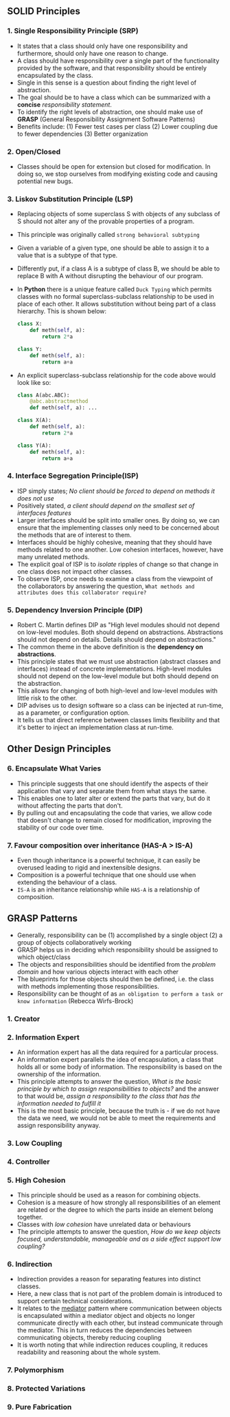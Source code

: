 ## SOLID Principles

### 1. Single Responsibility Principle (SRP)

- It states that a class should only have one responsibility and furthermore, should only have one reason to change.
- A class should have responsibility over a single part of the functionality provided by the software, and that
  responsibility should be entirely encapsulated by the class.
- Single in this sense is a question about finding the right level of abstraction.
- The goal should be to have a class which can be summarized with a **concise** _responsibility statement_.
- To identify the right levels of abstraction, one should make use of **GRASP** (General Responsibility Assignment
  Software
  Patterns)
- Benefits include: (1) Fewer test cases per class (2) Lower coupling due to fewer dependencies (3) Better organization

### 2. Open/Closed

- Classes should be open for extension but closed for modification. In doing so, we stop ourselves from modifying
  existing code and causing potential new bugs.

### 3. Liskov Substitution Principle (LSP)

- Replacing objects of some superclass S with objects of any subclass of S should not alter any of the provable
  properties of a program.
- This principle was originally called `strong behavioral subtyping`
- Given a variable of a given type, one should be able to assign it to a value that is a subtype of that type.
- Differently put, if a class A is a subtype of class B, we should be able to replace B with A without disrupting the
  behaviour of our program.
- In **Python** there is a unique feature called `Duck Typing` which permits classes with no formal superclass-subclass
  relationship to be used in place of each other. It allows substitution without being part of a class hierarchy. This
  is shown below:

  ```python
  class X:
      def meth(self, a):
          return 2*a
  
  class Y:
      def meth(self, a):
          return a+a
  ```

- An explicit superclass-subclass relationship for the code above would look like so:

  ```python
  class A(abc.ABC):
      @abc.abstractmethod
      def meth(self, a): ...
  
  class X(A):
      def meth(self, a): 
          return 2*a 
  
  class Y(A): 
      def meth(self, a):
          return a+a
  ```

### 4. Interface Segregation Principle(ISP)

- ISP simply states; _No client should be forced to depend on methods it does not use_
- Positively stated, _a client should depend on the smallest set of interfaces features_
- Larger interfaces should be split into smaller ones. By doing so, we can ensure that the implementing classes only
  need to be concerned about the methods that are of interest to them.
- Interfaces should be highly cohesive, meaning that they should have methods related to one another. Low cohesion
  interfaces, however, have many unrelated methods.
- The explicit goal of ISP is to _isolate_ ripples of change so that change in one class does not impact other classes.
- To observe ISP, once needs to examine a class from the viewpoint of the collaborators by answering the
  question, `What methods and attributes does this collaborator require?`

### 5. Dependency Inversion Principle (DIP)

- Robert C. Martin defines DIP as "High level modules should not depend on low-level modules. Both should depend on
  abstractions. Abstractions should not depend on details. Details should depend on abstractions."
- The common theme in the above definition is the **dependency on abstractions**.
- This principle states that we must use abstraction (abstract classes and interfaces) instead of concrete
  implementations. High-level modules should not depend on the low-level module but both should depend on the
  abstraction.
- This allows for changing of both high-level and low-level modules with little risk to the other.
- DIP advises us to design software so a class can be injected at run-time, as a parameter, or configuration option.
- It tells us that direct reference between classes limits flexibility and that it's better to inject an implementation
  class at run-time.

## Other Design Principles

### 6. Encapsulate What Varies

- This principle suggests that one should identify the aspects of their application that vary and separate them from
  what stays the same.
- This enables one to later alter or extend the parts that vary, but do it without affecting the parts that don't.
- By pulling out and encapsulating the code that varies, we allow code that doesn't change to remain closed for
  modification, improving the stability of our code over time.

### 7. Favour composition over inheritance (HAS-A > IS-A)

- Even though inheritance is a powerful technique, it can easily be overused leading to rigid and inextensible designs.
- Composition is a powerful technique that one should use when extending the behaviour of a class.
- `IS-A` is an inheritance relationship while `HAS-A` is a relationship of composition.

## GRASP Patterns

- Generally, responsibility can be (1) accomplished by a single object (2) a group of objects collaboratively working
- GRASP helps us in deciding which responsibility should be assigned to which object/class
- The objects and responsibilities should be identified from the _problem domain_ and how various objects interact with
  each other
- The blueprints for those objects should then be defined, i.e. the class with methods implementing those
  responsibilities.
- Responsibility can be thought of as `an obligation to perform a task or know information` (Rebecca Wirfs-Brock)

### 1. Creator

### 2. Information Expert

- An information expert has all the data required for a particular process.
- An information expert parallels the idea of encapsulation, a class that holds all or some body of information. The
  responsibility is based on the ownership of the information.
- This principle attempts to answer the question, _What is the basic principle by which to assign responsibilities to
  objects?_ and the answer to that would be, _assign a responsibility to the class that has the information needed to
  fulfill it_
- This is the most basic principle, because the truth is - if we do not have the data we need, we would not be able to
  meet the requirements and assign responsibility anyway.

### 3. Low Coupling

### 4. Controller

### 5. High Cohesion

- This principle should be used as a reason for combining objects.
- Cohesion is a measure of how strongly all responsibilities of an element are related or the degree to which the parts
  inside an element belong together.
- Classes with _low cohesion_ have unrelated data or behaviours
- The principle attempts to answer the question, _How do we keep objects focused, understandable, manageable and as a
  side effect support low coupling?_

### 6. Indirection

- Indirection provides a reason for separating features into distinct classes.
- Here, a new class that is not part of the problem domain is introduced to support certain technical considerations.
- It relates to the [mediator](https://en.wikipedia.org/wiki/Mediator_pattern) pattern where communication between
  objects is encapsulated within a mediator object and objects no longer
  communicate directly with each other, but instead communicate through the mediator. This in turn reduces the
  dependencies between communicating objects, thereby reducing coupling
- It is worth noting that while indirection reduces coupling, it reduces readability and reasoning about the whole
  system.

### 7. Polymorphism

### 8. Protected Variations

### 9. Pure Fabrication

